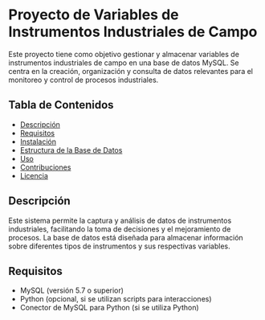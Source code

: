 # Proyecto de Variables de Instrumentos Industriales de Campo

Este proyecto tiene como objetivo gestionar y almacenar variables de instrumentos industriales de campo en una base de datos MySQL. Se centra en la creación, organización y consulta de datos relevantes para el monitoreo y control de procesos industriales.

## Tabla de Contenidos

- [Descripción](#descripción)
- [Requisitos](#requisitos)
- [Instalación](#instalación)
- [Estructura de la Base de Datos](#estructura-de-la-base-de-datos)
- [Uso](#uso)
- [Contribuciones](#contribuciones)
- [Licencia](#licencia)

## Descripción

Este sistema permite la captura y análisis de datos de instrumentos industriales, facilitando la toma de decisiones y el mejoramiento de procesos. La base de datos está diseñada para almacenar información sobre diferentes tipos de instrumentos y sus respectivas variables.

## Requisitos

- MySQL (versión 5.7 o superior)
- Python (opcional, si se utilizan scripts para interacciones)
- Conector de MySQL para Python (si se utiliza Python)
